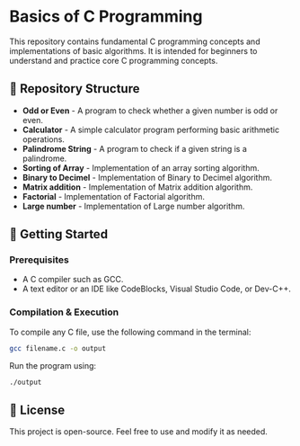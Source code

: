 # Basics of C Programming

This repository contains fundamental C programming concepts and implementations of basic algorithms. It is intended for beginners to understand and practice core C programming concepts.

## 📂 Repository Structure

- **Odd or Even** - A program to check whether a given number is odd or even.
- **Calculator** - A simple calculator program performing basic arithmetic operations.
- **Palindrome String** - A program to check if a given string is a palindrome.
- **Sorting of Array** - Implementation of an array sorting algorithm.
- **Binary to Decimel** - Implementation of Binary to Decimel algorithm.
- **Matrix addition** - Implementation of Matrix addition algorithm.
- **Factorial** - Implementation of Factorial algorithm.
- **Large number** - Implementation of Large number algorithm.

## 🔧 Getting Started

### Prerequisites
- A C compiler such as GCC.
- A text editor or an IDE like CodeBlocks, Visual Studio Code, or Dev-C++.

### Compilation & Execution
To compile any C file, use the following command in the terminal:
```sh
gcc filename.c -o output
```
Run the program using:
```sh
./output
```

## 📜 License
This project is open-source. Feel free to use and modify it as needed.
